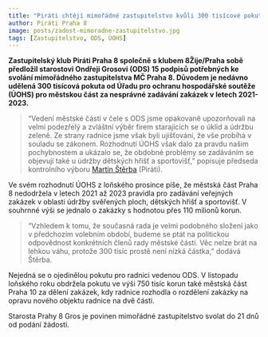 ```yaml
---
title: "Piráti chtějí mimořádné zastupitelstvo kvůli 300 tisícové pokutě od antimonopolního úřadu"
author: Piráti Praha 8
image: posts/zadost-mimoradne-zastupitelstvo.jpg
tags: [Zastupitelstvo, ODS, ÚOHS]
---
```


**Zastupitelský klub Piráti Praha 8 společně s klubem 8Žije/Praha sobě předložil starostovi Ondřeji Grosovi (ODS) 15 podpisů potřebných ke svolání mimořádného zastupitelstva MČ Praha 8. Důvodem je nedávno udělená 300 tisícová pokuta od Úřadu pro ochranu hospodářské soutěže (ÚOHS) pro městskou část za nesprávné zadávání zakázek v letech 2021-2023.**

>“Vedení městské části v čele s ODS jsme opakovaně upozorňovali na velmi podezřelý a zvláštní výběr firem starajících se o úklid a údržbu zeleně. Ze strany radnice jsme však byli ujišťování, že vše probíhá v souladu se zákonem. Rozhodnutí ÚOHS však dalo za pravdu našim pochybnostem a ukázalo se, že obdobné problémy se zadáváním se objevují také u údržby dětských hřišť a sportovišť,” popisuje předseda kontrolního výboru [Martin Štěrba](http://praha8.pirati.cz/lide/martin-sterba.html) (Piráti).

Ve svém rozhodnutí ÚOHS z loňského prosince píše, že městská část Praha 8 nedodržela v letech 2021 až 2023 pravidla pro zadávání veřejných zakázek v oblasti údržby svěřených ploch, dětských hřišť a sportovišť. V souhrnné výši se jednalo o zakázky s hodnotou přes 110 milionů korun.

>“Vzhledem k tomu, že současná rada je velmi podobného složení jako v předchozím volebním období, budeme se ptát na politickou odpovědnost konkrétních členů rady městské části. Věc nelze brát na lehkou váhu, protože 300 tisíc prostě není nízká částka,” dodává Štěrba.

Nejedná se o ojedinělou pokutu pro radnici vedenou ODS. V listopadu loňského roku obdržela pokutu ve výši 750 tisíc korun také městská část Praha 10 za dělení zakázek, kdy radnice rozhodla o rozdělení zakázky na opravu nového objektu radnice na dvě části.

Starosta Prahy 8 Gros je povinen mimořádné zastupitelstvo svolat do 21 dnů od podání žádosti.